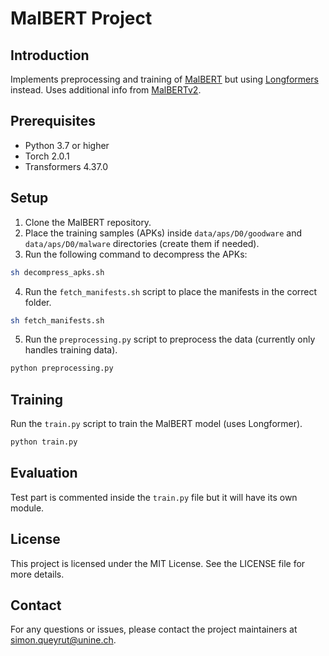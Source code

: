 # MalBERT Project

## Introduction
Implements preprocessing and training of [MalBERT](https://ieeexplore.ieee.org/document/9659287) but using [Longformers](https://huggingface.co/docs/transformers/model_doc/longformer) instead. Uses additional info from [MalBERTv2](https://www.mdpi.com/2504-2289/7/2/60).

## Prerequisites
- Python 3.7 or higher
- Torch 2.0.1
- Transformers 4.37.0

## Setup
1. Clone the MalBERT repository.
2. Place the training samples (APKs) inside `data/aps/D0/goodware` and `data/aps/D0/malware` directories (create them if needed).
3. Run the following command to decompress the APKs:
```bash
sh decompress_apks.sh
```
4. Run the `fetch_manifests.sh` script to place the manifests in the correct folder.
```bash
sh fetch_manifests.sh
```
5. Run the `preprocessing.py` script to preprocess the data (currently only handles training data).
```python
python preprocessing.py
````

## Training
Run the `train.py` script to train the MalBERT model (uses Longformer).
```python
python train.py
```

## Evaluation
Test part is commented inside the `train.py` file but it will have its own module.

## License
This project is licensed under the MIT License. See the LICENSE file for more details.

## Contact
For any questions or issues, please contact the project maintainers at simon.queyrut@unine.ch.